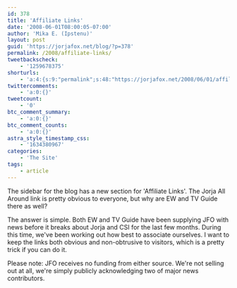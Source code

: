 ```yaml
---
id: 378
title: 'Affiliate Links'
date: '2008-06-01T08:00:05-07:00'
author: 'Mika E. (Ipstenu)'
layout: post
guid: 'https://jorjafox.net/blog/?p=378'
permalink: /2008/affiliate-links/
tweetbackscheck:
    - '1259678375'
shorturls:
    - 'a:4:{s:9:"permalink";s:48:"https://jorjafox.net/2008/06/01/affiliate-links/";s:7:"tinyurl";s:25:"http://tinyurl.com/loauza";s:4:"isgd";s:18:"http://is.gd/533ji";s:5:"bitly";s:20:"http://bit.ly/6MBLt7";}'
twittercomments:
    - 'a:0:{}'
tweetcount:
    - '0'
btc_comment_summary:
    - 'a:0:{}'
btc_comment_counts:
    - 'a:0:{}'
astra_style_timestamp_css:
    - '1634380967'
categories:
    - 'The Site'
tags:
    - article
---
```


The sidebar for the blog has a new section for 'Affiliate Links'. The Jorja All Around link is pretty obvious to everyone, but why are EW and TV Guide there as well?

The answer is simple.  Both EW and TV Guide have been supplying JFO with news before it breaks about Jorja and CSI for the last few months.  During this time, we've been working out how best to associate ourselves.  I want to keep the links both obvious and non-obtrusive to visitors, which is a pretty trick if you can do it.

Please note: JFO receives no funding from either source. We're not selling out at all, we're simply publicly acknowledging two of major news contributors.
